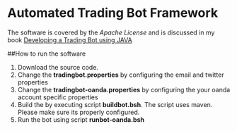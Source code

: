 # Automated Trading Bot Framework

The software is covered by the *Apache License* and is discussed in my book [Developing a Trading Bot using JAVA](http://www.leanpub.com/tradingbot)

##How to run the software

1. Download the source code.
2. Change the **tradingbot.properties** by configuring the email and twitter properties
3. Change the **tradingbot-oanda.properties** by configuring the your oanda account specific properties
4. Build the by executing script **buildbot.bsh**. The script uses maven. Please make sure its properly configured.
5. Run the bot using script **runbot-oanda.bsh**
